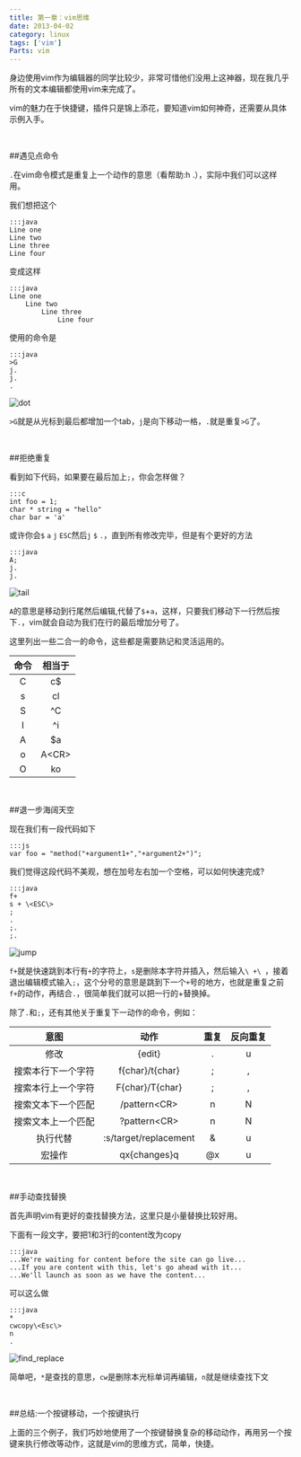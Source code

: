 ```yaml
---
title: 第一章：vim思维
date: 2013-04-02
category: linux
tags: ['vim']
Parts: vim
---
```


身边使用vim作为编辑器的同学比较少，非常可惜他们没用上这神器，现在我几乎所有的文本编辑都使用vim来完成了。
<!-- excerpt -->

vim的魅力在于快捷键，插件只是锦上添花，要知道vim如何神奇，还需要从具体示例入手。

<br/>

##遇见点命令

`.`在vim命令模式是重复上一个动作的意思（看帮助:h .），实际中我们可以这样用。

我们想把这个

    :::java
    Line one
    Line two 
    Line three
    Line four

变成这样

    :::java
    Line one
    	Line two 
    		Line three
    			Line four

<!-- more -->

使用的命令是

    :::java
    >G
    j.
    j.
    .

![dot]({filename}/images/forvim/dot.gif)

`>G`就是从光标到最后都增加一个tab，`j`是向下移动一格，`.`就是重复`>G`了。

<br/>

##拒绝重复

看到如下代码，如果要在最后加上`;`，你会怎样做？

    :::c
    int foo = 1;
    char * string = "hello"
    char bar = 'a'

或许你会`$` `a` `j` `ESC`然后`j` `$` `.`，直到所有修改完毕，但是有个更好的方法

    :::java
    A;
    j.
    j.

![tail]({filename}/images/forvim/tail.gif)

`A`的意思是移动到行尾然后编辑,代替了`$`+`a`，这样，只要我们移动下一行然后按下`.`，vim就会自动为我们在行的最后增加分号了。

这里列出一些二合一的命令，这些都是需要熟记和灵活运用的。

命令|相当于
:-----:|:-----:
C|c$
s|cl
S|^C
I|^i
A|$a
o|A\<CR\>
O|ko

<br/>

##退一步海阔天空

现在我们有一段代码如下

    :::js
    var foo = "method("+argument1+","+argument2+")";

我们觉得这段代码不美观，想在加号左右加一个空格，可以如何快速完成?

    :::java
    f+
    s + \<ESC\>
    ;
    .
    ;.
    ;.

![jump]({filename}/images/forvim/jump.gif)

`f+`就是快速跳到本行有`+`的字符上，`s`是删除本字符并插入，然后输入`\ +\ `，接着退出编辑模式输入`;`，这个分号的意思是跳到下一个`+`号的地方，也就是重复之前`f+`的动作，再结合`.`，很简单我们就可以把一行的+替换掉。

除了`.`和`;`，还有其他关于重复下一动作的命令，例如：

意图| 动作| 重复| 反向重复
:-----:|:-----:|:-----:|:-----:
修改|\{edit\}|.|u
搜索本行下一个字符|f\{char\}/t\{char\}|;|,
搜索本行上一个字符|F\{char\}/T\{char\}|;|,
搜索文本下一个匹配|/pattern\<CR\>|n|N
搜索文本上一个匹配|?pattern\<CR\>|n|N
执行代替|:s/target/replacement|\&|u
宏操作|qx\{changes\}q|@x|u

<br/>

##手动查找替换

首先声明vim有更好的查找替换方法，这里只是小量替换比较好用。

下面有一段文字，要把1和3行的content改为copy

    :::java
    ...We're waiting for content before the site can go live...
    ...If you are content with this, let's go ahead with it...
    ...We'll launch as soon as we have the content...

可以这么做

    :::java
    *
    cwcopy\<Esc\>
    n
    .

![find_replace]({filename}/images/forvim/find_replace.gif)

简单吧，`*`是查找的意思，`cw`是删除本光标单词再编辑，`n`就是继续查找下文

<br/>

##总结:一个按键移动，一个按键执行

上面的三个例子，我们巧妙地使用了一个按键替换复杂的移动动作，再用另一个按键来执行修改等动作，这就是vim的思维方式，简单，快捷。

